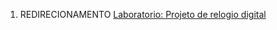 1.  REDIRECIONAMENTO <a href="Laboratorio:_Projeto_de_relogio_digital" class="wikilink" title="Laboratorio: Projeto de relogio digital">Laboratorio: Projeto de relogio digital</a>
